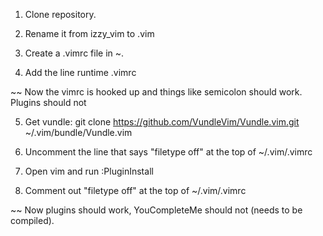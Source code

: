 1) Clone repository.

2) Rename it from izzy_vim to .vim

3) Create a .vimrc file in ~. 

4) Add the line runtime .vimrc

~~ Now the vimrc is hooked up and things like semicolon should work. Plugins should not

5) Get vundle: git clone https://github.com/VundleVim/Vundle.vim.git ~/.vim/bundle/Vundle.vim

6) Uncomment the line that says "filetype off" at the top of ~/.vim/.vimrc

7) Open vim and run :PluginInstall

8) Comment out "filetype off" at the top of ~/.vim/.vimrc

~~ Now plugins should work, YouCompleteMe should not (needs to be compiled).